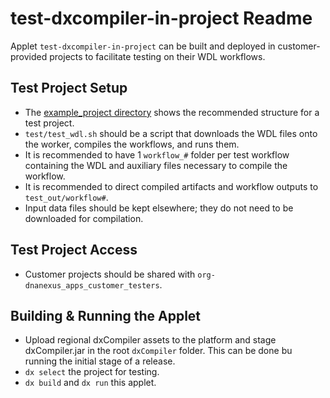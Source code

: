 # test-dxcompiler-in-project Readme

Applet `test-dxcompiler-in-project` can be built and deployed in customer-provided projects to facilitate testing on their WDL workflows.

## Test Project Setup

- The [example_project directory](./example_project) shows the recommended structure for a test project.
- `test/test_wdl.sh` should be a script that downloads the WDL files onto the worker, compiles the workflows, and runs them.
- It is recommended to have 1 `workflow_#` folder per test workflow containing the WDL and auxiliary files necessary to compile the workflow.
- It is recommended to direct compiled artifacts and workflow outputs to `test_out/workflow#`.
- Input data files should be kept elsewhere; they do not need to be downloaded for compilation.

## Test Project Access

- Customer projects should be shared with `org-dnanexus_apps_customer_testers`.

## Building & Running the Applet

- Upload regional dxCompiler assets to the platform and stage dxCompiler.jar in the root `dxCompiler` folder. This can be done bu running the initial stage of a release.
- `dx select` the project for testing.
- `dx build` and `dx run` this applet.
